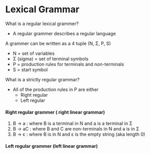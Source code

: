 ﻿# Lexical Grammar

What is a regular lexical grammer?
- A regular grammer describes a regular language

A grammer can be written as a 4 tuple (N, &Sigma;, P, S)
- N = set of variables
- &Sigma; (sigma) = set of terminal symbols
- P = production rules for terminals and non-terminals
- S = start symbol

What is a strictly regular grammar?
- All of the production rules in P are either
  - Right regular
  - Left regular

#### Right regular grammer ( right linear grammar)
1. B -> a : where B is a terminal in N and a is a terminal in &Sigma;
2. B -> aC : where B and C are non-terminals in N and a is in &Sigma;
3. B -> &epsilon; : where B is in N and &epsilon; is the empty string (aka length 0)

#### Left regular grammer (left linear grammar)


